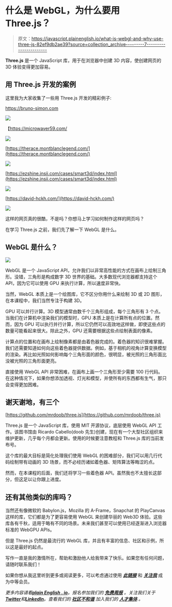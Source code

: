 # 什么是 WebGL，为什么要用 Three.js？

> 原文：<https://javascript.plainenglish.io/what-is-webgl-and-why-use-three-js-82ef9db2ae39?source=collection_archive---------7----------------------->

**Three.js** 是一个 JavaScript 库，用于在浏览器中创建 3D 内容，使创建网页的 3D 体验变得更加容易。

## 用 Three.js 开发的案例

这里我为大家收集了一些用 Three.js 开发的精彩例子:

https://bruno-simon.com

![](img/32db6ed6262505a6aaecd81d6f13c7fd.png)

【https://microwaver59.com/ 

![](img/4b2d87201ef67e9c60bae7069f05845d.png)

[https://therace.montblanclegend.com/](https://therace.montblanclegend.com/)

![](img/23179fdd2335d64a9fdc816cec84c081.png)

[https://ezshine.jnsii.com/cases/smart3d/index.html](https://ezshine.jnsii.com/cases/smart3d/index.html)

![](img/cbcf1eddeaafa24c1d73a231a91d8091.png)

[https://david-hckh.com/](https://david-hckh.com/)

![](img/a29cde8bc2799100907e26dd3e69fbb3.png)

这样的网页真的很酷，不是吗？你想马上学习如何制作这样的网页吗？

在学习 Three.js 之前，我们先了解一下 WebGL 是什么。

## WebGL 是什么？

![](img/0c26fcc85d89e169cff083f4ec008bad.png)

WebGL 是一个 JavaScript API，允许我们以非常高性能的方式在画布上绘制三角形。没错，三角形是构成数字 3D 世界的基础。大多数现代浏览器都支持这个 API，因为它可以使用 GPU 来执行计算，所以速度非常快。

当然，WebGL 本质上是一个绘图库，它不区分你用什么来绘制 3D 或 2D 图形，在本课程中，我们当然专注于构建 3D。

GPU 可以并行计算。3D 模型通常由数千个三角形组成，每个三角形有 3 个点。当我们在计算机中渲染我们的模型时，GPU 本质上是在计算所有点的位置。然而，因为 GPU 可以执行并行计算，所以它仍然可以高效地这样做，即使这些点的数量可能看起来很大。除此之外，GPU 还需要根据这些点绘制表面的像素。

计算点的位置和在画布上绘制像素都是由着色器完成的。着色器的知识很难掌握。我们还需要知道如何向这些着色器提供数据。例如，基于相机的视角计算变换模型的渲染。再比如光照如何影响每个三角形面的颜色，很明显，被光照的三角形面比没被光照的三角形面更亮。

直接使用 WebGL API 非常困难，在画布上画一个三角形至少需要 100 行代码。在这种情况下，如果你想添加透视、灯光和模型，并使所有的东西都有生气，那只会变得更加困难。

## 谢天谢地，有三个

[https://github.com/mrdoob/three.js](https://github.com/mrdoob/three.js)

Three.js 是一个 JavaScript 库，使用 MIT 开源协议，底层使用 WebGL API 工作。该图书馆由 Ricardo Cabello(doob 先生)创建，现在有一个大型社区组织来维护更新，几乎每个月都会更新。使用的时候要注意教程和 Three.js 库的当前发布号。

这个库的最大目标是简化处理我们使用 WebGL 的困难部分，我们可以用几行代码绘制带有动画的 3D 场景，而不必经历诸如着色器、矩阵算法等晦涩的点。

然而，在本课程的后面，我们还将学习一些着色器 API。虽然我也不太擅长这部分，但这足以让你跟上进度。

## 还有其他类似的库吗？

当然还有像微软的 Babylon.js，Mozilla 的 A-Frame，Snapchat 的 PlayCanvas 这样的库，它们都是为了更容易使用 WebGL 来创建华丽的 Web3D 体验。这些库各有千秋，适用于略有不同的场景。未来我们甚至可以使用已经逐渐进入浏览器标准的 WebGPU APIs。

但是 Three.js 仍然是最流行的 WebGL 库，并且有丰富的信息、社区和示例，所以这是最好的起点。

写作一直是我的激情所在，帮助和激励他人给我带来了快乐。如果您有任何问题，请随时联系我们！

如果你想从我这里听到更多或阅读更多，可以考虑通过使用 [***此链接***](https://medium.com/@897083490/membership) 和 [***关注我***](https://medium.com/@897083490) 成为中等会员。

*更多内容请看*[***plain English . io***](https://plainenglish.io/)*。报名参加我们的* [***免费周报***](http://newsletter.plainenglish.io/) *。关注我们关于*[***Twitter***](https://twitter.com/inPlainEngHQ)*和*[***LinkedIn***](https://www.linkedin.com/company/inplainenglish/)*。查看我们的* [***社区不和谐***](https://discord.gg/GtDtUAvyhW) *加入我们的* [***人才集体***](https://inplainenglish.pallet.com/talent/welcome) *。*